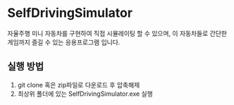 # SelfDrivingSimulator
자율주행 미니 자동차를 구현하여 직접 시뮬레이팅 할 수 있으며, 이 자동차들로 간단한 게임까지 즐길 수 있는 응용프로그램 입니다.


## 실행 방법
1. git clone 혹은 zip파일로 다운로드 후 압축해제
2. 최상위 폴더에 있는 SelfDrivingSimulator.exe 실행
